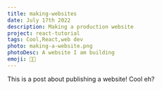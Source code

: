 ```yaml
---
title: making-websites
date: July 17th 2022
description: Making a production website
project: react-tutorial
tags: Cool,React,web dev
photo: making-a-website.png
photoDesc: A website I am building
emoji: 🧑‍💻
---
```


This is a post about publishing a website! Cool eh?
